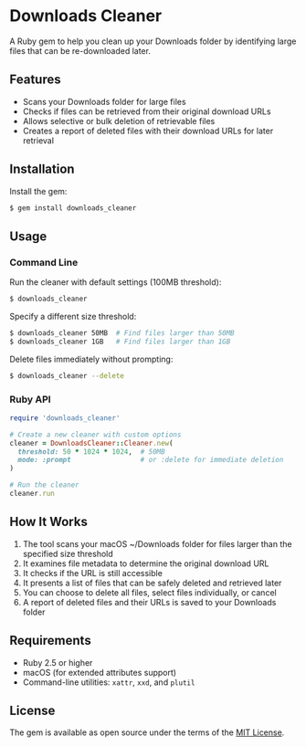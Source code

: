 # Downloads Cleaner

A Ruby gem to help you clean up your Downloads folder by identifying large files that can be re-downloaded later.

## Features

- Scans your Downloads folder for large files
- Checks if files can be retrieved from their original download URLs
- Allows selective or bulk deletion of retrievable files
- Creates a report of deleted files with their download URLs for later retrieval

## Installation

Install the gem:

```bash
$ gem install downloads_cleaner
```

## Usage

### Command Line

Run the cleaner with default settings (100MB threshold):

```bash
$ downloads_cleaner
```

Specify a different size threshold:

```bash
$ downloads_cleaner 50MB  # Find files larger than 50MB
$ downloads_cleaner 1GB   # Find files larger than 1GB
```

Delete files immediately without prompting:

```bash
$ downloads_cleaner --delete
```

### Ruby API

```ruby
require 'downloads_cleaner'

# Create a new cleaner with custom options
cleaner = DownloadsCleaner::Cleaner.new(
  threshold: 50 * 1024 * 1024,  # 50MB
  mode: :prompt                 # or :delete for immediate deletion
)

# Run the cleaner
cleaner.run
```

## How It Works

1. The tool scans your macOS ~/Downloads folder for files larger than the specified size threshold
2. It examines file metadata to determine the original download URL
3. It checks if the URL is still accessible
4. It presents a list of files that can be safely deleted and retrieved later
5. You can choose to delete all files, select files individually, or cancel
6. A report of deleted files and their URLs is saved to your Downloads folder

## Requirements

- Ruby 2.5 or higher
- macOS (for extended attributes support)
- Command-line utilities: `xattr`, `xxd`, and `plutil`

## License

The gem is available as open source under the terms of the [MIT License](https://opensource.org/licenses/MIT).
```

